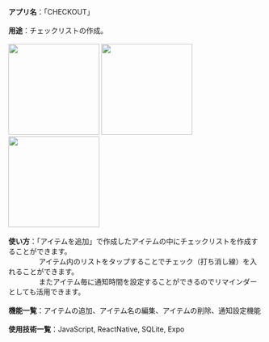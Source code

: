 **アプリ名**：「CHECKOUT」
<br>
<br>
**用途**：チェックリストの作成。
<br>
<br>
<img src="https://user-images.githubusercontent.com/66158552/106701154-9128e200-6629-11eb-9798-2bcde7650035.jpg" width="180px">
<img src="https://user-images.githubusercontent.com/66158552/106701534-2deb7f80-662a-11eb-98bb-35a318d1ecab.jpg" width="180px">
<img src="https://user-images.githubusercontent.com/66158552/106701539-30e67000-662a-11eb-9e38-941462df1114.jpg" width="180px">
<br>
<br>
**使い方**：「アイテムを追加」で作成したアイテムの中にチェックリストを作成することができます。
<br>
　　　　 アイテム内のリストをタップすることでチェック（打ち消し線）を入れることができます。
<br>
　　　　 またアイテム毎に通知時間を設定することができるのでリマインダーとしても活用できます。
<br>
<br>
**機能一覧**：アイテムの追加、アイテム名の編集、アイテムの削除、通知設定機能
<br>
<br>
**使用技術一覧**：JavaScript, ReactNative, SQLite, Expo


